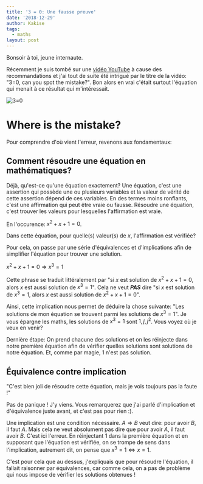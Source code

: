 ```yaml
---
title: '3 = 0: Une fausse preuve'
date: '2018-12-29'
author: Kakise
tags:
  - maths
layout: post
---
```

Bonsoir à toi, jeune internaute.

Récemment je suis tombé sur une [vidéo YouTube](https://www.youtube.com/watch?v=SGUZ-8u1OxM) à cause des recommandations et j'ai tout de suite été intrigué par le titre de la vidéo: "3=0, can you spot the mistake?". Bon alors en vrai c'était surtout l'équation qui menait à ce résultat qui m'intéressait.

![3=0](https://ucarecdn.com/7785a711-58fd-4854-b0ac-c7815056f2f6/ "3=0: l'équation")

# Where is the mistake?

Pour comprendre d'où vient l'erreur, revenons aux fondamentaux:

## Comment résoudre une équation en mathématiques?

Déjà, qu'est-ce qu'une équation exactement? Une équation, c'est une assertion qui possède une ou plusieurs variables et la valeur de vérité de cette assertion dépend de ces variables. En des termes moins ronflants, c'est une affirmation qui peut être vraie ou fausse. Résoudre une équation, c'est trouver les valeurs pour lesquelles l'affirmation est vraie.

En l'occurence: $x^{2} + x + 1 = 0$.

Dans cette équation, pour quelle(s) valeur(s) de $x$, l'affirmation est vérifiée?

Pour cela, on passe par une série d'équivalences et d'implications afin de simplifier l'équation pour trouver une solution.

$x^{2} + x + 1 = 0 \Rightarrow x^{3} = 1$

Cette phrase se traduit littéralement par "si $x$ est solution de $x^{2} + x + 1 = 0$, alors $x$ est aussi solution de $x^{3} = 1$". Cela ne veut _**PAS**_ dire "si $x$ est solution de $x^{3} = 1$, alors $x$ est aussi solution de $x^{2} + x + 1 = 0$".

Ainsi, cette implication nous permet de déduire la chose suivante: "Les solutions de mon équation se trouvent parmi les solutions de $x^{3} = 1$". Je vous épargne les maths, les solutions de $x^{3} = 1$ sont ${1, j, j^{2}}$. Vous voyez où je veux en venir?

Dernière étape: On prend chacune des solutions et on les réinjecte dans notre première équation afin de vérifier quelles solutions sont solutions de notre équation. Et, comme par magie, 1 n'est pas solution.

## Équivalence contre implication

"C'est bien joli de résoudre cette équation, mais je vois toujours pas la faute !"

Pas de panique ! J'y viens. Vous remarquerez que j'ai parlé d'implication et d'équivalence juste avant, et c'est pas pour rien :).

Une implication est une condition nécessaire. $A \Rightarrow B$ veut dire: pour avoir $B$, il faut $A$. Mais cela ne veut absolument pas dire que pour avoir $A$, il faut avoir $B$. C'est ici l'erreur. En réinjectant $1$ dans la première équation et en supposant que l'équation est vérifiée, on se trompe de sens dans l'implication, autrement dit, on pense que $x^{3} = 1 \Leftrightarrow x = 1$.

C'est pour cela que au dessus, j'expliquais que pour résoudre l'équation, il fallait raisonner par équivalences, car comme cela, on a pas de problème qui nous impose de vérifier les solutions obtenues !
